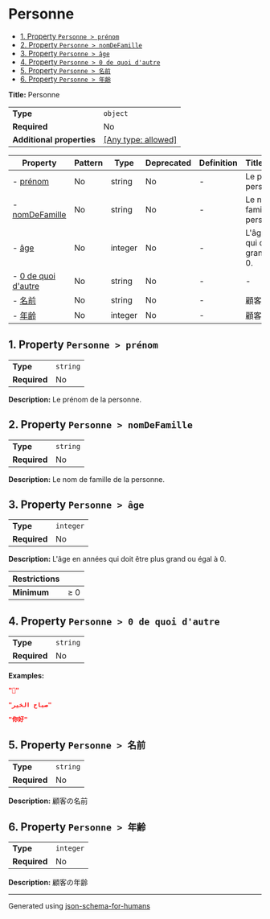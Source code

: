 # Personne

- [1. Property `Personne > prénom`](#prénom)
- [2. Property `Personne > nomDeFamille`](#nomDeFamille)
- [3. Property `Personne > âge`](#âge)
- [4. Property `Personne > 0 de quoi d'autre`](#0_de_quoi_dautre)
- [5. Property `Personne > 名前`](#名前)
- [6. Property `Personne > 年齢`](#年齢)

**Title:** Personne

|                           |                                                                           |
| ------------------------- | ------------------------------------------------------------------------- |
| **Type**                  | `object`                                                                  |
| **Required**              | No                                                                        |
| **Additional properties** | [[Any type: allowed]](# "Additional Properties of any type are allowed.") |

| Property                                  | Pattern | Type    | Deprecated | Definition | Title/Description                                     |
| ----------------------------------------- | ------- | ------- | ---------- | ---------- | ----------------------------------------------------- |
| - [prénom](#prénom )                      | No      | string  | No         | -          | Le prénom de la personne.                             |
| - [nomDeFamille](#nomDeFamille )          | No      | string  | No         | -          | Le nom de famille de la personne.                     |
| - [âge](#âge )                            | No      | integer | No         | -          | L'âge en années qui doit être plus grand ou égal à 0. |
| - [0 de quoi d'autre](#0_de_quoi_dautre ) | No      | string  | No         | -          | -                                                     |
| - [名前](#名前 )                              | No      | string  | No         | -          | 顧客の名前                                                 |
| - [年齢](#年齢 )                              | No      | integer | No         | -          | 顧客の年齢                                                 |

## <a name="prénom"></a>1. Property `Personne > prénom`

|              |          |
| ------------ | -------- |
| **Type**     | `string` |
| **Required** | No       |

**Description:** Le prénom de la personne.

## <a name="nomDeFamille"></a>2. Property `Personne > nomDeFamille`

|              |          |
| ------------ | -------- |
| **Type**     | `string` |
| **Required** | No       |

**Description:** Le nom de famille de la personne.

## <a name="âge"></a>3. Property `Personne > âge`

|              |           |
| ------------ | --------- |
| **Type**     | `integer` |
| **Required** | No        |

**Description:** L'âge en années qui doit être plus grand ou égal à 0.

| Restrictions |        |
| ------------ | ------ |
| **Minimum**  | &ge; 0 |

## <a name="0_de_quoi_dautre"></a>4. Property `Personne > 0 de quoi d'autre`

|              |          |
| ------------ | -------- |
| **Type**     | `string` |
| **Required** | No       |

**Examples:** 

```json
"🖖"
```

```json
"صباح الخير"
```

```json
"你好"
```

## <a name="名前"></a>5. Property `Personne > 名前`

|              |          |
| ------------ | -------- |
| **Type**     | `string` |
| **Required** | No       |

**Description:** 顧客の名前

## <a name="年齢"></a>6. Property `Personne > 年齢`

|              |           |
| ------------ | --------- |
| **Type**     | `integer` |
| **Required** | No        |

**Description:** 顧客の年齢

----------------------------------------------------------------------------------------------------------------------------
Generated using [json-schema-for-humans](https://github.com/coveooss/json-schema-for-humans)
